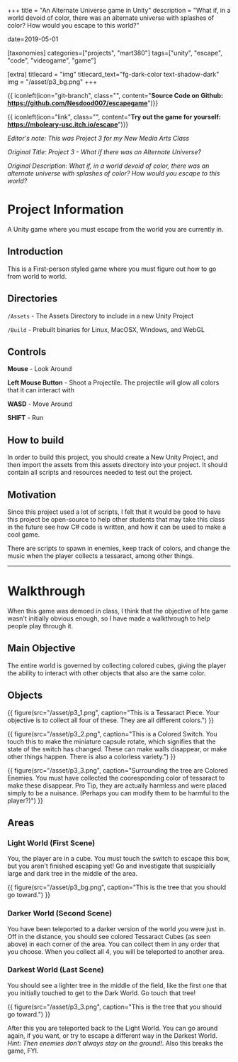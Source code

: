 +++
title = "An Alternate Universe game in Unity"
description = "What if, in a world devoid of color, there was an alternate universe with splashes of color? How would you escape to this world?"

date=2019-05-01

[taxonomies]
categories=["projects", "mart380"]
tags=["unity", "escape", "code", "videogame", "game"]

[extra]
titlecard = "img"
titlecard_text="fg-dark-color text-shadow-dark"
img = "/asset/p3_bg.png"
+++

{{ iconleft(icon="git-branch", class="", content="<b>Source Code on Github: <a href='https://github.com/Nesdood007/escapegame'>https://github.com/Nesdood007/escapegame</a></b>")}}

{{ iconleft(icon="link", class="", content="<b>Try out the game for yourself: <a href='https://mboleary-usc.itch.io/escape'>https://mboleary-usc.itch.io/escape</a></b>")}}

_Editor's note: This was Project 3 for my New Media Arts Class_ 

_Original Title: Project 3 - What if there was an Alternate Universe?_

_Original Description: What if, in a world devoid of color, there was an alternate universe with splashes of color? How would you escape to this world?_

# Project Information

A Unity game where you must escape from the world you are currently in.

## Introduction

This is a First-person styled game where you must figure out how to go from world to world.

## Directories

`/Assets` - The Assets Directory to include in a new Unity Project

`/Build` - Prebuilt binaries for Linux, MacOSX, Windows, and WebGL

## Controls

__Mouse__ - Look Around

__Left Mouse Button__ - Shoot a Projectile. The projectile will glow all colors that it can interact with

__WASD__ - Move Around

__SHIFT__ - Run

## How to build

In order to build this project, you should create a New Unity Project, and then import the assets from this assets directory into your project. It should contain all scripts and resources needed to test out the project.

## Motivation

Since this project used a lot of scripts, I felt that it would be good to have this project be open-source to help other students that may take this class in the future see how C# code is written, and how it can be used to make a cool game.

There are scripts to spawn in enemies, keep track of colors, and change the music when the player collects a tessaract, among other things.

___

# Walkthrough

When this game was demoed in class, I think that the objective of hte game wasn't initially obvious enough, so I have made a walkthrough to help people play through it.

## Main Objective

The entire world is governed by collecting colored cubes, giving the player the ability to interact with other objects that also are the same color.

## Objects

{{ figure(src="/asset/p3_1.png", caption="This is a Tessaract Piece. Your objective is to collect all four of these. They are all different colors.") }}

{{ figure(src="/asset/p3_2.png", caption="This is a Colored Switch. You touch this to make the miniature capsule rotate, which signifies that the state of the switch has changed. These can make walls disappear, or make other things happen. There is also a colorless variety.") }}

{{ figure(src="/asset/p3_3.png", caption="Surrounding the tree are Colored Enemies. You must have collected the cooresponding color of tessaract to make these disappear. Pro Tip, they are actually harmless and were placed simply to be a nuisance. (Perhaps you can modify them to be harmful to the player?)") }}

## Areas

### Light World (First Scene)

You, the player are in a cube. You must touch the switch to escape this bow, but you aren't finished escaping yet! Go and investigate that suspicially large and dark tree in the middle of the area.

{{ figure(src="/asset/p3_bg.png", caption="This is the tree that you should go toward.") }}

### Darker World (Second Scene)

You have been teleported to a darker version of the world you were just in. Off in the distance, you should see colored Tessaract Cubes (as seen above) in each corner of the area. You can collect them in any order that you choose. When you collect all 4, you will be teleported to another area.

### Darkest World (Last Scene)

You should see a lighter tree in the middle of the field, like the first one that you initially touched to get to the Dark World. Go touch that tree!

{{ figure(src="/asset/p3_3.png", caption="This is the tree that you should go toward.") }}

After this you are teleported back to the Light World. You can go around again, if you want, or try to escape a different way in the Darkest World. _Hint: Then enemies don't always stay on the ground!_. Also this breaks the game, FYI.
